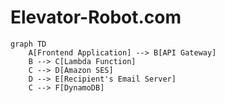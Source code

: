 # Elevator-Robot.com

```mermaid
graph TD
    A[Frontend Application] --> B[API Gateway]
    B --> C[Lambda Function]
    C --> D[Amazon SES]
    D --> E[Recipient's Email Server]
    C --> F[DynamoDB]
```
```
